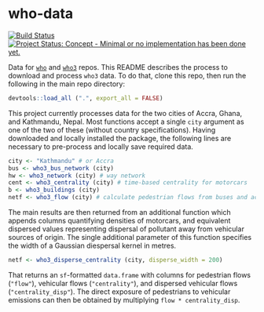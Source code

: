 <!-- README.md is generated from README.Rmd. Please edit that file -->

# who-data

[![Build
Status](https://travis-ci.org/ATFutures/who-data.svg)](https://travis-ci.org/ATFutures/who-data)
[![Project Status: Concept - Minimal or no implementation has been done
yet.](http://www.repostatus.org/badges/0.1.0/concept.svg)](http://www.repostatus.org/#concept)

Data for [`who`](https://github.com/ATFutures/who) and
[`who3`](https://github.com/ATFutures/who3) repos. This README describes
the process to download and process `who3` data. To do that, clone this
repo, then run the following in the main repo directory:

``` r
devtools::load_all (".", export_all = FALSE)
```

This project currently processes data for the two cities of Accra,
Ghana, and Kathmandu, Nepal. Most functions accept a single `city`
argument as one of the two of these (without country specifications).
Having downloaded and locally installed the package, the following lines
are necessary to pre-process and locally save required data.

``` r
city <- "Kathmandu" # or Accra
bus <- who3_bus_network (city)
hw <- who3_network (city) # way network
cent <- who3_centrality (city) # time-based centrality for motorcars
b <- who3_buildings (city)
netf <- who3_flow (city) # calculate pedestrian flows from buses and activity centres
```

The main results are then returned from an additional function which
appends columns quantifying densities of motorcars, and equivalent
dispersed values representing dispersal of pollutant away from vehicular
sources of origin. The single additional parameter of this function
specifies the width of a Gaussian diespersal kernel in metres.

``` r
netf <- who3_disperse_centrality (city, disperse_width = 200) 
```

That returns an `sf`-formatted `data.frame` with columns for pedestrian
flows (`"flow"`), vehicular flows (`"centrality"`), and dispersed
vehicular flows (`"centrality_disp"`). The direct exposure of
pedestrians to vehicular emissions can then be obtained by multiplying
`flow * centrality_disp`.
